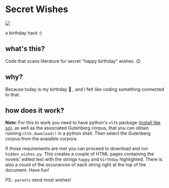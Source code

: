 # Secret Wishes

<img src="https://s23.postimg.org/62zk3as97/BDAY.png">

a birthday hack :)

## what's this?
Code that scans literature for secret "happy birthday" wishes. 😉

## why?
Because today is my birthday 🎂 , and I felt like coding something connected to that.

## how does it work?

**Note**: For this to work you need to have python's `nltk` package ([install like so](https://www.nltk.org/install.html)), as well as the associated Gutenberg corpus, that you can obtain running `nltk.download()` in a python shell. Then select the Gutenberg corpus from the avaialble corpora.

If those requirements are met you can proceed to download and run `hidden_wishes.py`. This creates a couple of HTML pages containing the novels' edited text with the strings `happy` and `birthday` highlighted.
There is also a count of the occurances of each string right at the top of the document. Have fun!

PS.: `parents` send most wishes!

